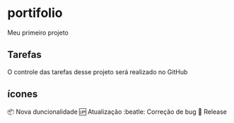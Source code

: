 # portifolio
Meu primeiro projeto
## Tarefas

O controle das tarefas desse projeto será realizado no GitHub
## ícones

:package: Nova duncionalidade
:up: Atualização
:beatle: Correção de bug
:checkered_flag: Release
